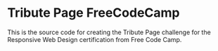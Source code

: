 # Tribute Page FreeCodeCamp

This is the source code for creating the Tribute Page challenge for the Responsive Web Design certification from Free Code Camp.
